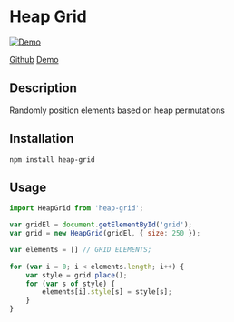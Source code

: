 Heap Grid
=========

[![Demo](https://rphansen91.github.io/heap-grid/demo.jpg)](https://rphansen91.github.io/heap-grid/)

[Github](https://github.com/rphansen91/heap-grid)
[Demo](https://rphansen91.github.io/heap-grid/)

Description
------------

Randomly position elements based on heap permutations

Installation
------------

```
npm install heap-grid
```

Usage
-----

```js
import HeapGrid from 'heap-grid';

var gridEl = document.getElementById('grid');
var grid = new HeapGrid(gridEl, { size: 250 });

var elements = [] // GRID ELEMENTS;
                
for (var i = 0; i < elements.length; i++) {
    var style = grid.place();
    for (var s of style) {
        elements[i].style[s] = style[s];
    }
}
```